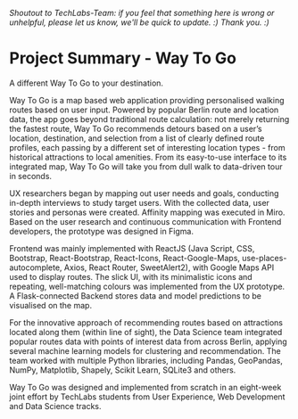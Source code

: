 *Shoutout to TechLabs-Team: if you feel that something here is wrong or unhelpful, please let us know, we'll be quick to update. :)
Thank you. :)*


# Project Summary - Way To Go 

A different Way To Go to your destination.

Way To Go is a map based web application providing personalised walking routes based on user input. Powered by popular Berlin route and location data, the app goes beyond traditional route calculation: not merely returning the fastest route, Way To Go recommends detours based on a user’s location, destination, and selection from a list of clearly defined route profiles, each passing by a different set of interesting location types - from historical attractions to local amenities. From its easy-to-use interface to its integrated map, Way To Go will take you from dull walk to data-driven tour in seconds.

UX researchers began by mapping out user needs and goals, conducting in-depth interviews to study target users. With the collected data, user stories and personas were created. Affinity mapping was executed in Miro. Based on the user research and continuous communication with Frontend developers, the prototype was designed in Figma.

Frontend was mainly implemented with ReactJS (Java Script, CSS, Bootstrap, React-Bootstrap, React-Icons, React-Google-Maps, use-places-autocomplete, Axios, React Router, SweetAlert2), with Google Maps API used to display routes. The slick UI, with its minimalistic icons and repeating, well-matching colours was implemented from the UX prototype. A Flask-connected Backend stores data and model predictions to be visualised on the map.

For the innovative approach of recommending routes based on attractions located along them (within line of sight), the Data Science team integrated popular routes data with points of interest data from across Berlin, applying several machine learning models for clustering and recommendation. The team worked with multiple Python libraries, including Pandas, GeoPandas, NumPy, Matplotlib, Shapely, Scikit Learn, SQLite3 and others.

Way To Go was designed and implemented from scratch in an eight-week joint effort by TechLabs students from User Experience, Web Development and Data Science tracks.

